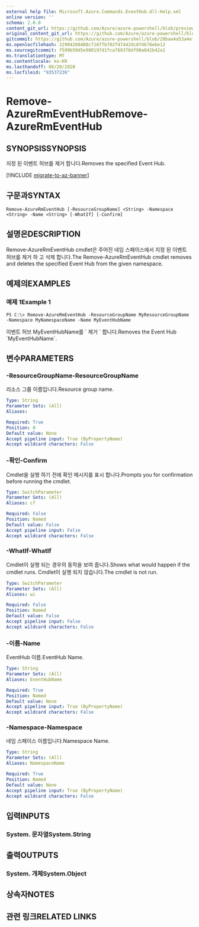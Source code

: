 ```yaml
---
external help file: Microsoft.Azure.Commands.EventHub.dll-Help.xml
online version: ''
schema: 2.0.0
content_git_url: https://github.com/Azure/azure-powershell/blob/preview/src/ResourceManager/EventHub/Commands.EventHub/help/Remove-AzureRmEventHub.md
original_content_git_url: https://github.com/Azure/azure-powershell/blob/preview/src/ResourceManager/EventHub/Commands.EventHub/help/Remove-AzureRmEventHub.md
gitcommit: https://github.com/Azure/azure-powershell/blob/28baa4a53a4efceb1197c032a8db08e199f0858d
ms.openlocfilehash: 22904260488c716ffb702f47442dc8f4678ebe12
ms.sourcegitcommit: f599b50d5e980197d1fca769378df90a842b42a1
ms.translationtype: MT
ms.contentlocale: ko-KR
ms.lasthandoff: 08/20/2020
ms.locfileid: "93537236"
---
```

# <span data-ttu-id="22e35-101">Remove-AzureRmEventHub</span><span class="sxs-lookup"><span data-stu-id="22e35-101">Remove-AzureRmEventHub</span></span>

## <span data-ttu-id="22e35-102">SYNOPSIS</span><span class="sxs-lookup"><span data-stu-id="22e35-102">SYNOPSIS</span></span>
<span data-ttu-id="22e35-103">지정 된 이벤트 허브를 제거 합니다.</span><span class="sxs-lookup"><span data-stu-id="22e35-103">Removes the specified Event Hub.</span></span>

[!INCLUDE [migrate-to-az-banner](../../includes/migrate-to-az-banner.md)]

## <span data-ttu-id="22e35-104">구문과</span><span class="sxs-lookup"><span data-stu-id="22e35-104">SYNTAX</span></span>

```
Remove-AzureRmEventHub [-ResourceGroupName] <String> -Namespace <String> -Name <String> [-WhatIf] [-Confirm]
```

## <span data-ttu-id="22e35-105">설명은</span><span class="sxs-lookup"><span data-stu-id="22e35-105">DESCRIPTION</span></span>
<span data-ttu-id="22e35-106">Remove-AzureRmEventHub cmdlet은 주어진 네임 스페이스에서 지정 된 이벤트 허브를 제거 하 고 삭제 합니다.</span><span class="sxs-lookup"><span data-stu-id="22e35-106">The Remove-AzureRmEventHub cmdlet removes and deletes the specified Event Hub from the given namespace.</span></span>

## <span data-ttu-id="22e35-107">예제의</span><span class="sxs-lookup"><span data-stu-id="22e35-107">EXAMPLES</span></span>

### <span data-ttu-id="22e35-108">예제 1</span><span class="sxs-lookup"><span data-stu-id="22e35-108">Example 1</span></span>
```
PS C:\> Remove-AzureRmEventHub -ResourceGroupName MyResourceGroupName -Namespace MyNamespaceName -Name MyEventHubName
```

<span data-ttu-id="22e35-109">이벤트 허브 MyEventHubName를 \` 제거 \` 합니다.</span><span class="sxs-lookup"><span data-stu-id="22e35-109">Removes the Event Hub \`MyEventHubName\`.</span></span>

## <span data-ttu-id="22e35-110">변수</span><span class="sxs-lookup"><span data-stu-id="22e35-110">PARAMETERS</span></span>

### <span data-ttu-id="22e35-111">-ResourceGroupName</span><span class="sxs-lookup"><span data-stu-id="22e35-111">-ResourceGroupName</span></span>
<span data-ttu-id="22e35-112">리소스 그룹 이름입니다.</span><span class="sxs-lookup"><span data-stu-id="22e35-112">Resource group name.</span></span>

```yaml
Type: String
Parameter Sets: (All)
Aliases: 

Required: True
Position: 0
Default value: None
Accept pipeline input: True (ByPropertyName)
Accept wildcard characters: False
```

### <span data-ttu-id="22e35-113">-확인</span><span class="sxs-lookup"><span data-stu-id="22e35-113">-Confirm</span></span>
<span data-ttu-id="22e35-114">Cmdlet을 실행 하기 전에 확인 메시지를 표시 합니다.</span><span class="sxs-lookup"><span data-stu-id="22e35-114">Prompts you for confirmation before running the cmdlet.</span></span>

```yaml
Type: SwitchParameter
Parameter Sets: (All)
Aliases: cf

Required: False
Position: Named
Default value: False
Accept pipeline input: False
Accept wildcard characters: False
```

### <span data-ttu-id="22e35-115">-WhatIf</span><span class="sxs-lookup"><span data-stu-id="22e35-115">-WhatIf</span></span>
<span data-ttu-id="22e35-116">Cmdlet이 실행 되는 경우의 동작을 보여 줍니다.</span><span class="sxs-lookup"><span data-stu-id="22e35-116">Shows what would happen if the cmdlet runs.</span></span>
<span data-ttu-id="22e35-117">Cmdlet이 실행 되지 않습니다.</span><span class="sxs-lookup"><span data-stu-id="22e35-117">The cmdlet is not run.</span></span>

```yaml
Type: SwitchParameter
Parameter Sets: (All)
Aliases: wi

Required: False
Position: Named
Default value: False
Accept pipeline input: False
Accept wildcard characters: False
```

### <span data-ttu-id="22e35-118">-이름</span><span class="sxs-lookup"><span data-stu-id="22e35-118">-Name</span></span>
<span data-ttu-id="22e35-119">EventHub 이름.</span><span class="sxs-lookup"><span data-stu-id="22e35-119">EventHub Name.</span></span>

```yaml
Type: String
Parameter Sets: (All)
Aliases: EventHubName

Required: True
Position: Named
Default value: None
Accept pipeline input: True (ByPropertyName)
Accept wildcard characters: False
```

### <span data-ttu-id="22e35-120">-Namespace</span><span class="sxs-lookup"><span data-stu-id="22e35-120">-Namespace</span></span>
<span data-ttu-id="22e35-121">네임 스페이스 이름입니다.</span><span class="sxs-lookup"><span data-stu-id="22e35-121">Namespace Name.</span></span>

```yaml
Type: String
Parameter Sets: (All)
Aliases: NamespaceName

Required: True
Position: Named
Default value: None
Accept pipeline input: True (ByPropertyName)
Accept wildcard characters: False
```

## <span data-ttu-id="22e35-122">입력</span><span class="sxs-lookup"><span data-stu-id="22e35-122">INPUTS</span></span>

### <span data-ttu-id="22e35-123">System. 문자열</span><span class="sxs-lookup"><span data-stu-id="22e35-123">System.String</span></span>

## <span data-ttu-id="22e35-124">출력</span><span class="sxs-lookup"><span data-stu-id="22e35-124">OUTPUTS</span></span>

### <span data-ttu-id="22e35-125">System. 개체</span><span class="sxs-lookup"><span data-stu-id="22e35-125">System.Object</span></span>

## <span data-ttu-id="22e35-126">상속자</span><span class="sxs-lookup"><span data-stu-id="22e35-126">NOTES</span></span>

## <span data-ttu-id="22e35-127">관련 링크</span><span class="sxs-lookup"><span data-stu-id="22e35-127">RELATED LINKS</span></span>


